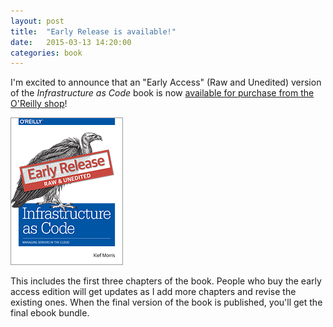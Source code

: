 ```yaml
---
layout: post
title:  "Early Release is available!"
date:   2015-03-13 14:20:00
categories: book
---
```


I'm excited to announce that an "Early Access" (Raw and Unedited) version of the _Infrastructure as Code_ book is now [available for purchase from the O'Reilly shop](http://shop.oreilly.com/product/0636920039297.do)!

[<img src="/images/early-access-cover.gif">](http://shop.oreilly.com/product/0636920039297.do)

This includes the first three chapters of the book. People who buy the early access edition will get updates as I add more chapters and revise the existing ones. When the final version of the book is published, you'll get the final ebook bundle.

